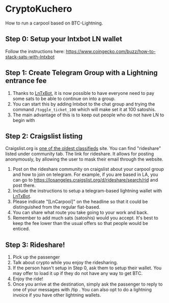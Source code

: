 # CryptoKuchero

How to run a carpool based on BTC-Lightning.

## Step 0: Setup your lntxbot LN wallet

Follow the instructions here: https://www.coingecko.com/buzz/how-to-stack-sats-with-lntxbot

## Step 1: Create Telegram Group with a Lightning entrance fee

1. Thanks to [LnTxBot](https://t.me/lntxbot), it is now possible to have everyone need to pay some sats to be able to continue on into a group. 
2. You can start this by adding lntxbot to the chat group and trying the command `/toggle_ticket_100` which will make set it at 100 satoshis.
3. The main advantage of this is to keep out people who do not have LN to begin with

## Step 2: Craigslist listing

Craigslist.org is [one of the oldest classifieds](https://en.wikipedia.org/wiki/Craigslist) site. You can find "rideshare" listed under community tab. The link for rideshare. It allows for posting anonymously, by allowing the user to mask their email through the website. 

1. Post on the rideshare community on craigslist about your carpool group and how to join on telegram. For example, if you are based in LA, you can go to https://losangeles.craigslist.org/d/rideshare/search/rid and post there.
2. Include the instructions to setup a telegram-based lightning wallet with [LnTxBot](https://t.me/lntxbot).
3. Please indicate "[LnCarpool]" on the headline so that it could be distinguished from the regular fiat-based.
4. You can share what route you take going to your work and back. 
5. Remember to add much sats (satoshis) would you accept. It's best to keep the fee lower than the usual offers so that people would be enticed.

## Step 3: Rideshare!

1. Pick up the passenger
2. Talk about crypto while you enjoy the ridesharing.
3. If the person hasn't setup in Step 0, ask them to setup their wallet. You may offer to load it up if they do not have any way to get BTC.
4. Enjoy the ride!
5. Once you arrive at the destination, simply ask the passenger to reply to one of your messages with /tip <amount of satoshis>. You can also opt to do a lightning invoice if you have other lightning wallets.
